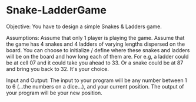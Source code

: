 # Snake-LadderGame

Objective: You have to design a simple Snakes & Ladders game.

Assumptions:
Assume that only 1 player is playing the game.
Assume that the game has 4 snakes and 4 ladders of varying lengths dispersed on the board.
You can choose to initialize / define where these snakes and ladders will be on the board and how long each of them
are. For e.g, a ladder could be at cell 07 and it could take you ahead to 33. Or a snake could be at 87 and bring you
back to 32. It's your choice.

Input and Output:
The input to your program will be any number between 1 to 6 (...the numbers on a dice...), and your current position.
The output of your program will be your new position.
